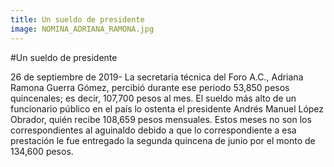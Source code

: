 ```yaml
---
title: Un sueldo de presidente
image: NOMINA_ADRIANA_RAMONA.jpg
---
```


 #Un sueldo de presidente 

26 de septiembre de 2019- La secretaria técnica del Foro A.C., Adriana Ramona Guerra Gómez, percibió durante ese periodo 53,850 pesos quincenales; es decir, 107,700 pesos al mes. El sueldo más alto de un funcionario público en el país lo ostenta el presidente Andrés Manuel López Obrador, quién recibe 108,659 pesos mensuales. Estos meses no son los correspondientes al aguinaldo debido a que lo correspondiente a esa prestación le fue entregado la segunda quincena de junio por el monto de 134,600 pesos.
